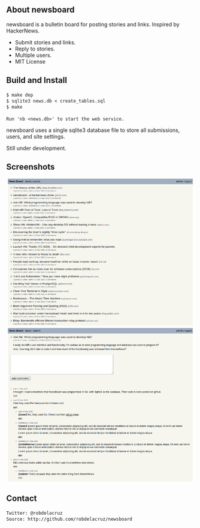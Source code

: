 ## About newsboard

newsboard is a bulletin board for posting stories and links. Inspired by HackerNews.

- Submit stories and links.
- Reply to stories.
- Multiple users.
- MIT License

## Build and Install

    $ make dep
    $ sqlite3 news.db < create_tables.sql
    $ make

    Run 'nb <news.db>' to start the web service.

newsboard uses a single sqlite3 database file to store all submissions, users, and site settings.

Still under development.

## Screenshots

![newsboard list](screenshots/nb-index.png)
![newsboard item](screenshots/nb-item1.png)

## Contact
    Twitter: @robdelacruz
    Source: http://github.com/robdelacruz/newsboard

